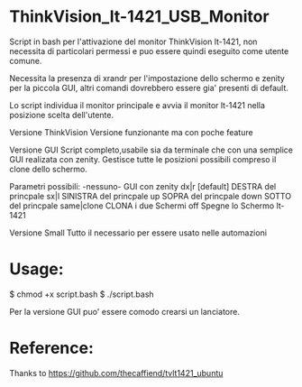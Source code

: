 # ThinkVision_lt-1421_USB_Monitor
Script in bash per l'attivazione del monitor ThinkVision lt-1421, non necessita di particolari permessi e puo essere quindi eseguito come utente comune.

Necessita la presenza di xrandr per l'impostazione dello schermo e zenity per la piccola GUI, altri comandi dovrebbero essere gia' presenti di default.

Lo script individua il monitor principale e avvia il monitor lt-1421 nella posizione scelta dell'utente.

Versione ThinkVision
Versione funzionante ma con poche feature

Versione GUI
Script completo,usabile sia da terminale che con una semplice GUI realizata con zenity. Gestisce tutte le posizioni possibili compreso il clone dello schermo.

Parametri possibili:
	-nessuno-		GUI con zenity
	dx|r [default]		DESTRA del princpale
	sx|l		SINISTRA del princpale
	up		SOPRA del princpale
	down		SOTTO del princpale
	same|clone	CLONA i due Schermi
	off		Spegne lo Schermo lt-1421

Versione Small
Tutto il necessario per essere usato nelle automazioni

# Usage:
$ chmod +x script.bash
$ ./script.bash

Per la versione GUI puo' essere comodo crearsi un lanciatore.


# Reference:
Thanks to https://github.com/thecaffiend/tvlt1421_ubuntu